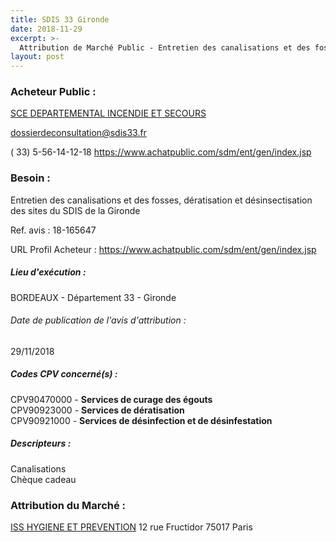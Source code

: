 ```yaml
---
title: SDIS 33 Gironde
date: 2018-11-29
excerpt: >-
  Attribution de Marché Public - Entretien des canalisations et des fosses, dératisation et désinsectisation des sites du SDIS de la Gironde
layout: post
---
```


### Acheteur Public : 
<a href="/acheteur-139/siren-283300028"> SCE DEPARTEMENTAL INCENDIE ET SECOURS</a><br/>



dossierdeconsultation@sdis33.fr

( 33) 5-56-14-12-18
https://www.achatpublic.com/sdm/ent/gen/index.jsp
### Besoin :

Entretien des canalisations et des fosses, dératisation et désinsectisation des sites du SDIS de la Gironde

Ref. avis : 18-165647

URL Profil Acheteur : https://www.achatpublic.com/sdm/ent/gen/index.jsp

##### Lieu d'exécution :

BORDEAUX - Département 33 - Gironde

###### Date de publication de l'avis d'attribution : 
29/11/2018

##### Codes CPV concerné(s) :
CPV90470000 - **Services de curage des égouts** <br/>
CPV90923000 - **Services de dératisation** <br/>
CPV90921000 - **Services de désinfection et de désinfestation** <br/>

##### Descripteurs :
Canalisations <br/>
Chèque cadeau <br/>

### Attribution du Marché :
<a href="/entreprise-573/siren-662005214"> ISS HYGIENE ET PREVENTION</a>    12 rue Fructidor 75017 Paris <br/>
